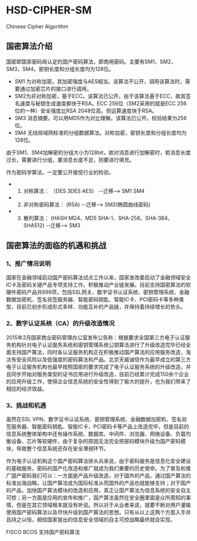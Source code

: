 # HSD-CIPHER-SM 
Chinese Cipher Algorithm


## 国密算法介绍

国密即国家密码局认定的国产密码算法，即商用密码。主要有SM1，SM2，SM3，SM4。密钥长度和分组长度均为128位。

* SM1 为对称加密。其加密强度与AES相当。该算法不公开，调用该算法时，需要通过加密芯片的接口进行调用。
* SM2为非对称加密，基于ECC。该算法已公开。由于该算法基于ECC，故其签名速度与秘钥生成速度都快于RSA。ECC 256位（SM2采用的就是ECC 256位的一种）安全强度比RSA 2048位高，但运算速度快于RSA。
* SM3 消息摘要。可以用MD5作为对比理解。该算法已公开。校验结果为256位。
* SM4 无线局域网标准的分组数据算法。对称加密，密钥长度和分组长度均为128位。
 
由于SM1、SM4加解密的分组大小为128bit，故对消息进行加解密时，若消息长度过长，需要进行分组，要消息长度不足，则要进行填充。

作为密码学算法，一定要公开接受行业的检验。

* 1. 对称算法：                  （DES 3DES AES） --迁移-->   SM1 SM4

* 2. 非对称密码算法：             (RSA) --迁移-->   SM2(椭圆曲线密码)

* 3. 散列算法：                   (HASH MD4、MD5 SHA-1、SHA-256、SHA-384、SHA512) --迁移-->   SM3


## 国密算法的面临的机遇和挑战

### 1、推广情况说明
   国家在金融领域启动国产密码算法试点工作以来，国家发改委启动了金融领域安全IC卡及密码关键产品专项支持工作，积极推动产业链发展。目前支持国密算法的软硬件密码产品共699项，包括SSL网关、数字证书认证系统、密钥管理系统、金融数据加密机、签名验签服务器、智能密码钥匙、智能IC卡、PCI密码卡等多种类型，目前已初步形成形式多样、功能互补的产品链，并保持着持续增长的势头。


### 2、数字认证系统（CA）的升级改造情况

   2015年2月国家商业密码管理办公室发布公告称：根据要求全国第三方电子认证服务机构针对电子认证服务系统和密钥管理系统公钥算法进行了升级改造完毕已经全面支持国产算法，同时各认证服务机构正在积极推动国产算法的应用服务改造，淘汰有安全风险以及低强度的密码算法和产品。北京天威诚信作为最早成立的第三方电子认证服务机构也最早按照国密的要求完成了电子认证服务系统的升级改造，并且同步开始对服务类型的证书应用进行升级改造，目前已经累计完成150余个企业的应用升级工作，使得企业信息系统的安全性得到了极大的提升，也为我们带来了相应的经济效益。

### 3、挑战和机遇

   虽然在SSL VPN、数字证书认证系统、密钥管理系统、金融数据加密机、签名验签服务器、智能密码钥匙、智能IC卡、PCI密码卡等产品上改造完毕，但是目前的信息系统整体架构中还有操作系统、数据库、中间件、浏览器、网络设备、负载均衡设备、芯片等软硬件，由于复杂的原因无法完全把密码模块升级为国产密码模块，导致整个信息系统还存在安全薄弱环节。

   作为电子认证机构这个国产密码算法排头兵来说，由于密码服务是信息化安全建设的基础服务，密码的国产化改造和推广就成为我们重要的历史使命。为了普及和推广国产密码我们可以：一方面是产品升级改造，对于国外的产品，通过国产算法的标准出海战略，让国产算法成为国际标准从而国外的产品也就能够支持；对于国产的产品，加快国产算法模块的改造和应用，真正让国产算法为信息系统的安全自主可控；另一方面是应用的宣传和推广，国产算法虽然在安全圈里面是众所周知的事情，但是在其它领域根本就没有听说。所以对于从业者来说，就要不断对用户灌输使用国产密码算法以及尽快升级到国产算法的思想。只有从以上这两个方面入手并且持之以恒，相信国家提出的信息安全领域的自主可控战略最终就会实现。


FISCO BCOS 支持国产密码算法
